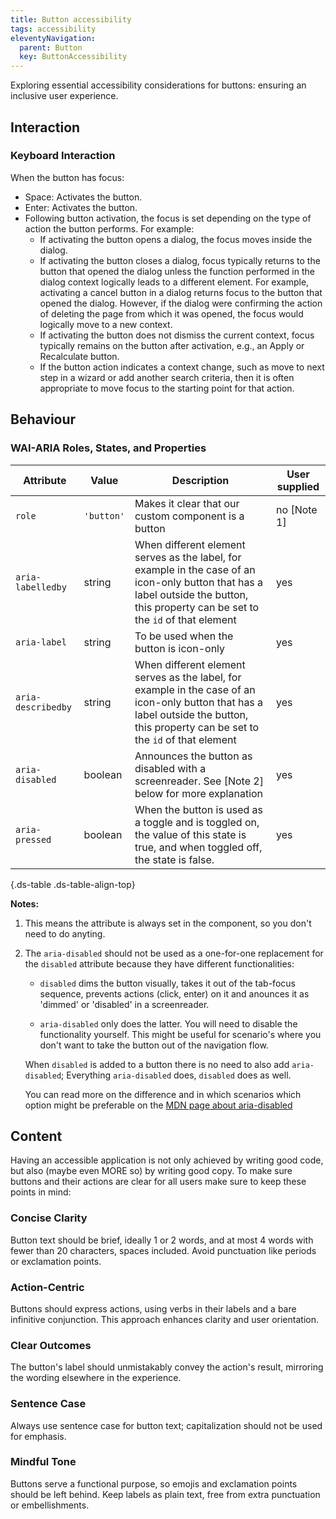 ```yaml
---
title: Button accessibility
tags: accessibility
eleventyNavigation:
  parent: Button
  key: ButtonAccessibility
---
```


<section>
Exploring essential accessibility considerations for buttons: ensuring an inclusive user experience.
</section>

<section>

## Interaction

### Keyboard Interaction
When the button has focus:

- Space: Activates the button.
- Enter: Activates the button.
- Following button activation, the focus is set depending on the type of action the button performs. For example:
  - If activating the button opens a dialog, the focus moves inside the dialog.
  - If activating the button closes a dialog, focus typically returns to the button that opened the dialog unless the function performed in the dialog context logically leads to a different element. For example, activating a cancel button in a dialog returns focus to the button that opened the dialog. However, if the dialog were confirming the action of deleting the page from which it was opened, the focus would logically move to a new context.
  - If activating the button does not dismiss the current context, focus typically remains on the button after activation, e.g., an Apply or Recalculate button.
  - If the button action indicates a context change, such as move to next step in a wizard or add another search criteria, then it is often appropriate to move focus to the starting point for that action.

</section>

<section>

## Behaviour

### WAI-ARIA Roles, States, and Properties

|Attribute | Value | Description | User supplied |
|-|-|-|-|
|`role`	|`'button'`|Makes it clear that our custom component is a button |no [Note 1]|
|`aria-labelledby`|string| When different element serves as the label, for example in the case of an icon-only button that has a label outside the button, this property can be set to the `id` of that element|yes|
|`aria-label`|string|To be used when the button is icon-only|yes|
|`aria-describedby`|string| When different element serves as the label, for example in the case of an icon-only button that has a label outside the button, this property can be set to the `id` of that element| yes|
|`aria-disabled`| boolean| Announces the button as disabled with a screenreader. See [Note 2] below for more explanation| yes|
|`aria-pressed`| boolean | When the button is used as a toggle and is toggled on, the value of this state is true, and when toggled off, the state is false.| yes|

{.ds-table .ds-table-align-top}

**Notes:** 
1. This means the attribute is always set in the component, so you don't need to do anyting.
1. The `aria-disabled` should not be used as a one-for-one replacement for the `disabled` attribute because they have different functionalities:

    - `disabled` dims the button visually, takes it out of the tab-focus sequence, prevents actions (click, enter) on it and anounces it as 'dimmed' or 'disabled' in a screenreader. 

    - `aria-disabled` only does the latter. You will need to disable the functionality yourself. This might be useful for scenario's where you don't want to take the button out of the navigation flow. 

    When `disabled` is added to a button there is no need to also add `aria-disabled`; Everything `aria-disabled` does, `disabled` does as well.

    You can read more on the difference and in which scenarios which option might be preferable on the [MDN page about aria-disabled](https://developer.mozilla.org/en-US/docs/Web/Accessibility/ARIA/Attributes/aria-disabled)

</section>

<section>

## Content
Having an accessible application is not only achieved by writing good code, but also (maybe even MORE so) by writing good copy. To make sure buttons and their actions are clear for all users make sure to keep these points in mind:

### Concise Clarity
Button text should be brief, ideally 1 or 2 words, and at most 4 words with fewer than 20 characters, spaces included. Avoid punctuation like periods or exclamation points.

### Action-Centric
Buttons should express actions, using verbs in their labels and a bare infinitive conjunction. This approach enhances clarity and user orientation.

### Clear Outcomes
The button's label should unmistakably convey the action's result, mirroring the wording elsewhere in the experience.

### Sentence Case
Always use sentence case for button text; capitalization should not be used for emphasis.

### Mindful Tone
Buttons serve a functional purpose, so emojis and exclamation points should be left behind. Keep labels as plain text, free from extra punctuation or embellishments.

</section>
